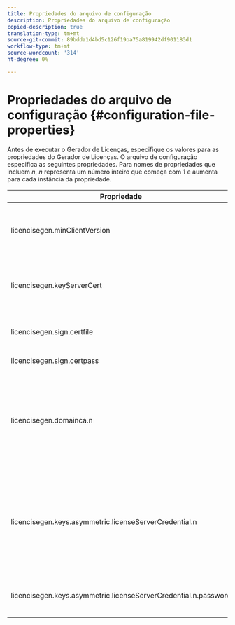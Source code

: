 ```yaml
---
title: Propriedades do arquivo de configuração
description: Propriedades do arquivo de configuração
copied-description: true
translation-type: tm+mt
source-git-commit: 89bdda1d4bd5c126f19ba75a819942df901183d1
workflow-type: tm+mt
source-wordcount: '314'
ht-degree: 0%

---
```



# Propriedades do arquivo de configuração {#configuration-file-properties}

Antes de executar o Gerador de Licenças, especifique os valores para as propriedades do Gerador de Licenças. O arquivo de configuração especifica as seguintes propriedades. Para nomes de propriedades que incluem *n*, *n* representa um número inteiro que começa com 1 e aumenta para cada instância da propriedade.

<table frame="all" colsep="1" rowsep="1" class="+ topic/table adobe-d/table " id="table_qk1_rry_n4"> 
 <thead class="- topic/thead "> 
  <tr rowsep="1" class="- topic/row "> 
   <th colname="1" class="- topic/entry entry"> Propriedade </th> 
   <th colname="2" class="- topic/entry entry"> Descrição </th> 
  </tr> 
 </thead>
 <tbody class="- topic/tbody "> 
  <tr rowsep="1" class="- topic/row "> 
   <td colname="1" class="- topic/entry "><span class="+ topic/ph pr-d/codeph codeph"> licencisegen.minClientVersion</span> </td> 
   <td colname="2" class="- topic/entry "> Defina a versão mínima do cliente suportada. Se não estiver definido, por padrão, todas as versões serão compatíveis. Defina esse valor para controlar como os clientes mais antigos respondem aos requisitos de licença que não suportam. Especifique x (para Acesso ao Adobe x.0), onde x é o número da versão principal. </td> 
  </tr> 
  <tr rowsep="1" class="- topic/row "> 
   <td colname="1" class="- topic/entry "><span class="+ topic/ph pr-d/codeph codeph"> licencisegen.keyServerCert</span> </td> 
   <td colname="2" class="- topic/entry "> Certificado do Servidor de Chave (um certificado do Servidor de Licenças emitido pelo Adobe usado pelo Servidor de Chave). Esse certificado é usado somente se os metadados/política indicarem que um Servidor de chaves é necessário para entrega de chaves a dispositivos iOS. </td> 
  </tr> 
  <tr rowsep="1" class="- topic/row "> 
   <td colname="1" class="- topic/entry "><span class="+ topic/ph pr-d/codeph codeph"> licencisegen.sign.certfile</span> </td> 
   <td colname="2" class="- topic/entry "> O arquivo PKCS12 contendo as credenciais do License Server para assinatura de licenças. Essa propriedade deve se referir a um arquivo .pfx contendo um certificado e uma chave privada. </td> 
  </tr> 
  <tr rowsep="1" class="- topic/row "> 
   <td colname="1" class="- topic/entry "><span class="+ topic/ph pr-d/codeph codeph"> licencisegen.sign.certpass</span> </td> 
   <td colname="2" class="- topic/entry ">A senha usada para proteger o arquivo especificado por <span class="+ topic/ph pr-d/codeph codeph"> license.sign.certfile.</span> </td> 
  </tr> 
  <tr rowsep="1" class="- topic/row "> 
   <td colname="1" class="- topic/entry "><span class="+ topic/ph pr-d/codeph codeph">licencisegen.domainca.n</span> </td> 
   <td colname="2" class="- topic/entry "> Se estiver gerando licenças vinculadas ao domínio, um ou mais certificados de autoridade de certificação de domínio devem ser especificados para indicar as autoridades de domínio confiáveis por esse emissor de licença. Se o recipient da licença for um certificado de domínio, que não foi emitido por uma das CAs de domínio especificadas, uma licença não poderá ser gerada. Essa propriedade especifica um arquivo .cer que contém somente o certificado (o formato PEM ou DER é aceitável). n deve aumentar monotonicamente, a partir de 1. </td> 
  </tr> 
  <tr rowsep="1" class="- topic/row "> 
   <td colname="1" class="- topic/entry "><span class="+ topic/ph pr-d/codeph codeph">licencisegen.keys.asymmetric.licenseServerCredential.n</span> </td> 
   <td colname="2" class="- topic/entry "> <p class="- topic/p ">Arquivo PKCS12 opcional contendo credenciais adicionais do License Server para descriptografar o CEK nos metadados e na política. Credenciais adicionais podem ser configuradas se o conteúdo tiver sido empacotado anteriormente com um certificado do License Server diferente do especificado por <span class="codeph"> license.sign.certfile</span>. Essa propriedade deve se referir a um arquivo <span class="filepath"> .pfx</span> contendo um certificado e uma chave privada. n deve aumentar monotonicamente, a partir de 1. </p> </td> 
  </tr> 
  <tr rowsep="0" class="- topic/row "> 
   <td colname="1" class="- topic/entry "><span class="+ topic/ph pr-d/codeph codeph">licencisegen.keys.asymmetric.licenseServerCredential.n.password</span> </td> 
   <td colname="2" class="- topic/entry ">A senha usada para proteger o arquivo especificado por: <p><span class="+ topic/ph pr-d/codeph codeph"> licencisegen.keys.asymmetric.licenseServerCredential.n</span> </p> </td> 
  </tr> 
 </tbody> 
</table>

